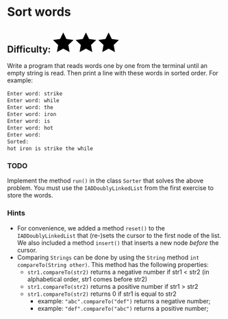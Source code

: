 # Sort words
## Difficulty: ![Filled](../resources/star-filled.svg) ![Filled](../resources/star-filled.svg) ![Filled](../resources/star-filled.svg) 

Write a program that reads words one by one from the terminal until an empty string is read. Then print a line with these words in sorted order. For example:

    Enter word: strike
    Enter word: while
    Enter word: the
    Enter word: iron
    Enter word: is
    Enter word: hot
    Enter word:
    Sorted:
    hot iron is strike the while

### TODO
Implement the method `run()` in the class `Sorter` that solves the above problem. You must use the `IADDoublyLinkedList` from the first exercise to store the words.

### Hints
* For convenience, we added a method `reset()` to the `IADDoublyLinkedList` that (re-)sets the cursor to the first node of the list. We also included a method `insert()` that inserts a new node _before_ the cursor.
* Comparing `Strings` can be done by using the `String` method `int compareTo(String other)`. This method has the following properties:
  * `str1.compareTo(str2)` returns a negative number if str1 < str2 (in alphabetical order, str1 comes before str2)
  * `str1.compareTo(str2)` returns a positive number if str1 > str2
  * `str1.compareTo(str2)` returns 0 if str1 is equal to str2
    * example: `"abc".compareTo("def")` returns a negative number;
    * example: `"def".compareTo("abc")` returns a positive number;



<br/>
<br/>


